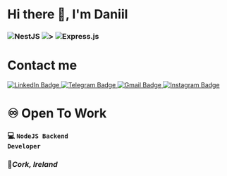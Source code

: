 # Hi there 👋, I'm Daniil
### ![NestJS](https://img.shields.io/badge/nestjs-%23E0234E.svg?style=for-the-badge&logo=nestjs&logoColor=white) ![>](https://img.shields.io/badge/-%3E-red?style=for-the-badge) ![Express.js](https://img.shields.io/badge/express.js-%23404d59.svg?style=for-the-badge&logo=express&logoColor=%2361DAFB)
# Contact me
<a href="https://www.linkedin.com/in/daniil-stoian-1746a6227">
  <img src="https://img.shields.io/badge/LinkedIn-blue?style=for-the-badge&logo=linkedin&logoColor=white" alt="LinkedIn Badge"/>
</a>
<a href="t.me/qu33zz">
  <img src="https://img.shields.io/badge/Telegram-blue?style=for-the-badge&logo=telegram&logoColor=white" alt="Telegram Badge"/>
</a>
<a href="https://mail.google.com/mail/?view=cm&source=mailto&to=queezz.dev@gmail.com">
  <img src="https://img.shields.io/badge/Gmail-red?style=for-the-badge&logo=gmail&logoColor=white" alt="Gmail Badge"/>
</a>
<a href="https://www.instagram.com/queezz.dev/">
  <img src="https://img.shields.io/badge/instagram-yellow?style=for-the-badge&logo=instagram&logoColor=white" alt="Instagram Badge"/>
</a>


# ♾️ Open To Work
### 💻 <code>NodeJS Backend Developer</code>
### 📍*Cork, Ireland*


<!--
**Qu33zZ/Qu33zZ** is a ✨ _special_ ✨ repository because its `README.md` (this file) appears on your GitHub profile.

Here are some ideas to get you started:

- 🔭 I’m currently working on ...
- 🌱 I’m currently learning ...
- 👯 I’m looking to collaborate on ...
- 🤔 I’m looking for help with ...
- 💬 Ask me about ...
- 📫 How to reach me: ...
- 😄 Pronouns: ...
- ⚡ Fun fact: ...
-->
